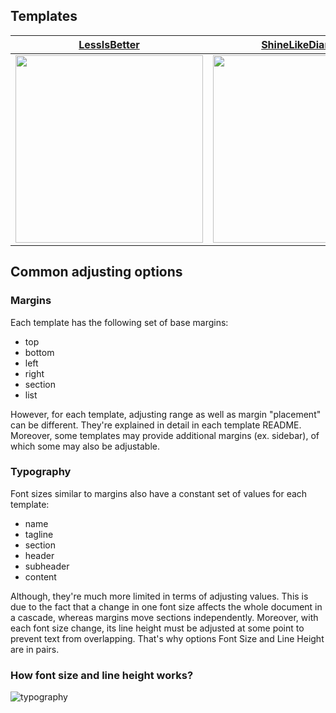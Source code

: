 ## Templates

| [LessIsBetter](https://github.com/rszamszur/pdf-resume-builder/tree/master/examples/LessIsBetter) | [ShineLikeDiamond](https://github.com/rszamszur/pdf-resume-builder/tree/master/examples/ShineLikeDiamond) | [LetsTalkAboutIt](https://github.com/rszamszur/pdf-resume-builder/tree/master/examples/LetsTalkAboutIt) |
|---------|---------|---------|
| <img src="https://github.com/rszamszur/pdf-resume-builder/blob/master/src/assets/LessIsBetter.png?raw=true" width="300"/> | <img src="https://github.com/rszamszur/pdf-resume-builder/blob/master/src/assets/ShineLikeDiamond.png?raw=true" width="300"/> | <img src="https://github.com/rszamszur/pdf-resume-builder/blob/master/src/assets/LetsTalkAboutIt.png?raw=true" width="300"/> |

## Common adjusting options

### Margins

Each template has the following set of base margins:
* top
* bottom
* left
* right
* section
* list

However, for each template, adjusting range as well as margin "placement" can be different. They're explained in detail in each template README. Moreover, some templates may provide additional margins (ex. sidebar), of which some may also be adjustable.

### Typography

Font sizes similar to margins also have a constant set of values for each template:
* name
* tagline
* section
* header
* subheader
* content

Although, they're much more limited in terms of adjusting values. This is due to the fact that a change in one font size affects the whole document in a cascade, whereas margins move sections independently. Moreover, with each font size change, its line height must be adjusted at some point to prevent text from overlapping. That's why options Font Size and Line Height are in pairs.

### How font size and line height works?

![typography](https://github.com/rszamszur/pdf-resume-builder/blob/master/examples/fontvsline.png?raw=true)